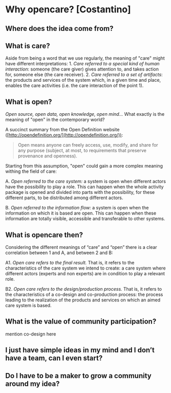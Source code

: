 # Why opencare? [Costantino]


## Where does the idea come from?


## What is care?
Aside from being a word that we use regularly, the meaning of "care" might have different interpretations:
1. 
*Care referred to a special kind of human interaction*: someone (the care giver) gives attention to, and takes action for, someone else (the care receiver).
2. 
*Care referred to a set of artifacts*: the products and services of the system which, in a given time and place, enables the care activities (i.e. the care interaction of the point 1).

## What is open?
*Open source, open data, open knowledge, open mind...* What exactly is the meaning of "open" in the contemporary world?

A succinct summary from the Open Definition website ([http://opendefinition.org/](http://opendefinition.org/)):

> Open means anyone can freely access, use, modify, and share for any purpose (subject, at most, to requirements that preserve provenance and openness).

Starting from this assumption, "open" could gain a more complex meaning withing the field of care:

A.
*Open referred to the care system:* a system is open when different actors have the possibility to play a role. This can happen when the whole activity package is opened and divided into parts with the possibility, for these different parts, to be distributed among different actors.

B.
*Open referred to the information flow:* a system is open when the information on which it is based are open. This can happen when these information are totally visible, accessible and transferable to other systems.

## What is opencare then?
Considering the different meanings of “care” and “open” there is a clear correlation between 1 and A, and between 2 and B:

A1.
*Open care refers to the final result.* That is, it refers to the characteristics of the care system we intend to create: a care system where different actors (experts and non experts) are in condition to play a relevant role.

B2.
*Open care refers to the design/production process.* That is, it refers to the characteristics of a co-design and co-production process: the process leading to the realization of the products and services on which an aimed care system is based.

## What is the value of community participation?
mention co-design here

## I just have simple ideas in my mind and I don’t have a team, can I even start?

## Do I have to be a maker to grow a community around my idea?









